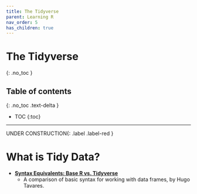 ```yaml
---
title: The Tidyverse
parent: Learning R
nav_order: 5
has_children: true
---
```


# The Tidyverse
{: .no_toc }


## Table of contents
{: .no_toc .text-delta }

- TOC
{:toc}

---

UNDER CONSTRUCTION{: .label .label-red }

# What is Tidy Data?




* [**Syntax Equivalents: Base R vs. Tidyverse**](base-r_tidyverse_equivalents.html)
  + A comparison of basic syntax for working with data frames, by Hugo Tavares.
